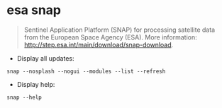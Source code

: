 # esa snap

> Sentinel Application Platform (SNAP) for processing satellite data from the European Space Agency (ESA).
> More information: <http://step.esa.int/main/download/snap-download>.

- Display all updates:

`snap --nosplash --nogui --modules --list --refresh`

- Display help:

`snap --help`
